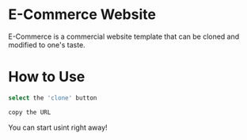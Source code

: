 # E-Commerce Website

E-Commerce is a commercial website template that can be cloned and modified to one's taste.

# How to Use

```bash
select the 'clone' button
```

```bash
copy the URL 
```

You can start usint right away!